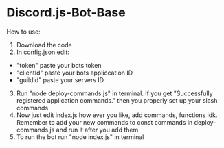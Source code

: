# Discord.js-Bot-Base

How to use:
1. Download the code
2. In config.json edit: 
  - "token" paste your bots token
  - "clientId" paste your bots appliccation ID
  - "guildId" paste your servers ID
3. Run "node deploy-commands.js" in terminal. If you get "Successfully registered application commands." then you properly set up your slash commands
4. Now just edit index.js how ever you like, add commands, functions idk. Remember to add your new commands to const commands in deploy-commands.js and run it after you add them
5. To run the bot run "node index.js" in terminal
